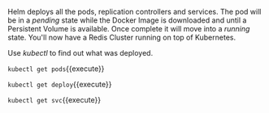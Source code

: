 Helm deploys all the pods, replication controllers and services. The pod will be in a _pending_ state while the Docker Image is downloaded and until a Persistent Volume is available. Once complete it will move into a _running_ state. You'll now have a Redis Cluster running on top of Kubernetes.

Use _kubectl_ to find out what was deployed.

`kubectl get pods`{{execute}}

`kubectl get deploy`{{execute}}

`kubectl get svc`{{execute}}
